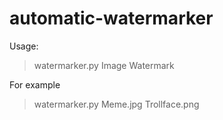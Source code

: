 # automatic-watermarker
Usage:
>watermarker.py Image Watermark

For example
>watermarker.py Meme.jpg Trollface.png
